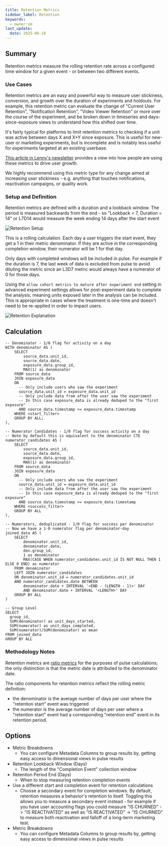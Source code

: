 ```yaml
---
title: Retention Metrics
sidebar_label: Retention
keywords:
  - owner:vm
last_update:
  date: 2025-06-18
---
```


## Summary

Retention metrics measure the rolling retention rate across a configured time window for a given event - or between two different events.

### Use Cases

Retention metrics are an easy and powerful way to measure user stickiness, conversion, and growth over the duration of experiments and holdouts. For example, this retention metric can evaluate the change of "Current User Retention", "Notification Retention", "Video Viewer Retention" or more over the course of the experiment, and be broken down in timeseries and days-since-exposure views to understand how this shifted over time.

It's fairly typical for platforms to limit retention metrics to checking if a unit was active between days X and X+Y since exposure. This is useful for new-user or marketing experiments, but is incomplete and is notably less useful for experiments targeted at an existing userbase.

[This article in Lenny's newsletter](https://www.lennysnewsletter.com/p/how-duolingo-reignited-user-growth) provides a view into how people are using these metrics to drive user growth.

We highly recommend using this metric type for any change aimed at increasing user stickiness - e.g. anything that touches notifications, reactivation campaigns, or quality work.

### Setup and Definition

Retention metrics are defined with a duration and a lookback window. The period is measured backwards from the end - so "Lookback = 7, Duration = 14" or L7D14 would measure the week ending 14 days after the start event

![Retention Setup](https://github.com/user-attachments/assets/cce09282-0a9b-4218-b823-7416f03ef387)

This is a rolling calculation. Each day a user triggers the start event, they get a 1 in their metric denominator. If they are active in the corresponding completion window, their numerator will be 1 for that day.

Only days with completed windows will be included in pulse. For example if the duration is 7, the last week of data is excluded from pulse to avoid diluting the metric since an L3D7 metric would always have a numerator of 0 for those days.

Using the `allow cohort metrics to mature after experiment end` setting in advanced experiment settings allows for post-experiment data to complete the analysis, meaning units exposed later in the analysis can be included. This is appropriate in cases where the treatment is one-time and doesn't need to be re-applied in order to impact users.

![Retention Explanation](https://github.com/user-attachments/assets/2a9d8731-1c28-4c59-a0fe-3c1e7586c129)

## Calculation

```
-- Denominator - 1/0 flag for activity on a day
WITH denominator AS (
    SELECT
        source_data.unit_id,
        source_data.date,
        exposure_data.group_id,
        MAX(1) as denominator
    FROM source_data
    JOIN exposure_data
    ON
      -- Only include users who saw the experiment
      source_data.unit_id = exposure_data.unit_id
      -- Only include data from after the user saw the experiment
      -- In this case exposure_data is already deduped to the "first exposure"
      AND source_data.timestamp >= exposure_data.timestamp
    WHERE <start_filter>
    GROUP BY ALL;
),

-- Numerator Candidates - 1/0 flag for success activity on a day
-- Note by default this is equivalent to the denominator CTE
numerator_candidates AS (
    SELECT
        source_data.unit_id,
        source_data.date,
        exposure_data.group_id,
        MAX(1) as denominator
    FROM source_data
    JOIN exposure_data
    ON
      -- Only include users who saw the experiment
      source_data.unit_id = exposure_data.unit_id
      -- Only include data from after the user saw the experiment
      -- In this case exposure_data is already deduped to the "first exposure"
      AND source_data.timestamp >= exposure_data.timestamp
    WHERE <success_filter>
    GROUP BY ALL
),

-- Numerators, deduplicated - 1/0 flag for success per denominator
-- Now we have a 1-0 numerator flag per denominator-day
joined_data AS (
    SELECT
        denominator.unit_id,
        denominator.date,
        den.group_id,
        1 as denominator
        MAX(CASE WHEN numerator_candidates.unit_id IS NOT NULL THEN 1 ELSE 0 END) as numerator
    FROM denominator
    LEFT JOIN numerator_candidates
    ON denominator.unit_id = numerator_candidates.unit_id
    AND numerator_candidates.date BETWEEN
        denominator.date + INTERVAL '<END - (LENGTH - 1)>' DAY
        AND denominator.date + INTERVAL '<LENGTH>' DAY
    GROUP BY ALL
)

-- Group Level
SELECT
  group_id,
  SUM(denominator) as unit_days_started,
  SUM(numerator) as unit_days_completed,
  SUM(numerator)/SUM(denominator) as mean
FROM joined_data
GROUP BY ALL
```

### Methodology Notes

Retention metrics are [ratio metrics](./ratio.md) for the purposes of pulse calculations; the only distinction is that the metric date is attributed to the denominator date.

The ratio components for retention metrics reflect the rolling metric definition:

- the denominator is the average number of days per user where the "retention start" event was triggered
- the numerator is the average number of days per user where a "retention start" event had a corresponding "retention end" event in its retention period.

## Options

- Metric Breakdowns
  - You can configure Metadata Columns to group results by, getting easy access to dimensional views in pulse results
- Retention Lookback Window (Days)
  - The length of the "Completion Event" collection window
- Retention Period End (Days)
  - When to stop measuring retention completion events
- Use a different start and completion event for retention calculations
  - Choose a secondary event for completion windows. By default, retention measures a behavior's retention to itself. Toggling this allows you to measure a secondary event instead - for example if you have user accounting flags you could measure "IS CHURNED" -> "IS REACTIVATED" as well as "IS REACTIVATED" -> "IS CHURNED" to measure both reactivation and falloff of a long-term marketing test.
- Metric Breakdowns
  - You can configure Metadata Columns to group results by, getting easy access to dimensional views in pulse results
